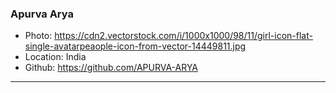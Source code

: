 ### Apurva Arya
- Photo: https://cdn2.vectorstock.com/i/1000x1000/98/11/girl-icon-flat-single-avatarpeaople-icon-from-vector-14449811.jpg
- Location: India
- Github: https://github.com/APURVA-ARYA
***
